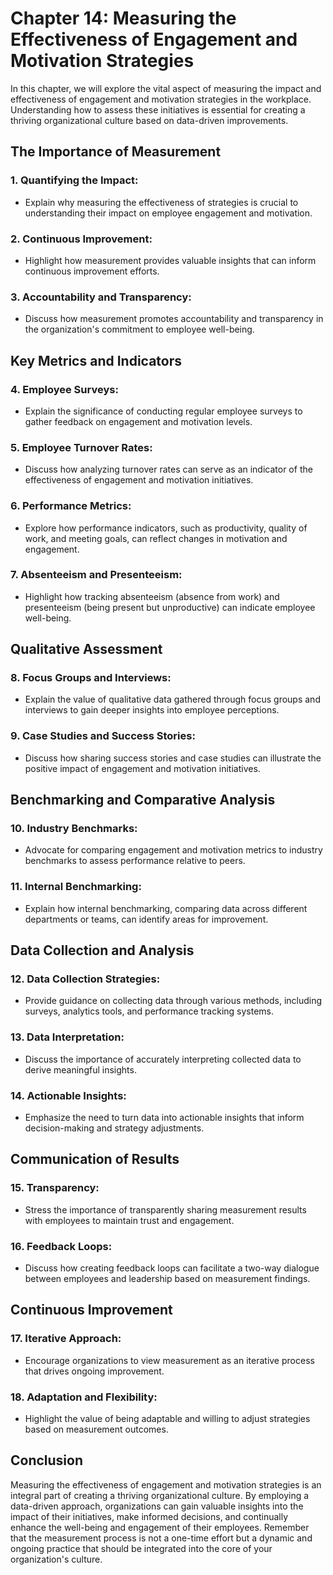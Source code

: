 Chapter 14: Measuring the Effectiveness of Engagement and Motivation Strategies
===============================================================================

In this chapter, we will explore the vital aspect of measuring the impact and effectiveness of engagement and motivation strategies in the workplace. Understanding how to assess these initiatives is essential for creating a thriving organizational culture based on data-driven improvements.

**The Importance of Measurement**
---------------------------------

### **1. Quantifying the Impact:**

* Explain why measuring the effectiveness of strategies is crucial to understanding their impact on employee engagement and motivation.

### **2. Continuous Improvement:**

* Highlight how measurement provides valuable insights that can inform continuous improvement efforts.

### **3. Accountability and Transparency:**

* Discuss how measurement promotes accountability and transparency in the organization's commitment to employee well-being.

**Key Metrics and Indicators**
------------------------------

### **4. Employee Surveys:**

* Explain the significance of conducting regular employee surveys to gather feedback on engagement and motivation levels.

### **5. Employee Turnover Rates:**

* Discuss how analyzing turnover rates can serve as an indicator of the effectiveness of engagement and motivation initiatives.

### **6. Performance Metrics:**

* Explore how performance indicators, such as productivity, quality of work, and meeting goals, can reflect changes in motivation and engagement.

### **7. Absenteeism and Presenteeism:**

* Highlight how tracking absenteeism (absence from work) and presenteeism (being present but unproductive) can indicate employee well-being.

**Qualitative Assessment**
--------------------------

### **8. Focus Groups and Interviews:**

* Explain the value of qualitative data gathered through focus groups and interviews to gain deeper insights into employee perceptions.

### **9. Case Studies and Success Stories:**

* Discuss how sharing success stories and case studies can illustrate the positive impact of engagement and motivation initiatives.

**Benchmarking and Comparative Analysis**
-----------------------------------------

### **10. Industry Benchmarks:**

* Advocate for comparing engagement and motivation metrics to industry benchmarks to assess performance relative to peers.

### **11. Internal Benchmarking:**

* Explain how internal benchmarking, comparing data across different departments or teams, can identify areas for improvement.

**Data Collection and Analysis**
--------------------------------

### **12. Data Collection Strategies:**

* Provide guidance on collecting data through various methods, including surveys, analytics tools, and performance tracking systems.

### **13. Data Interpretation:**

* Discuss the importance of accurately interpreting collected data to derive meaningful insights.

### **14. Actionable Insights:**

* Emphasize the need to turn data into actionable insights that inform decision-making and strategy adjustments.

**Communication of Results**
----------------------------

### **15. Transparency:**

* Stress the importance of transparently sharing measurement results with employees to maintain trust and engagement.

### **16. Feedback Loops:**

* Discuss how creating feedback loops can facilitate a two-way dialogue between employees and leadership based on measurement findings.

**Continuous Improvement**
--------------------------

### **17. Iterative Approach:**

* Encourage organizations to view measurement as an iterative process that drives ongoing improvement.

### **18. Adaptation and Flexibility:**

* Highlight the value of being adaptable and willing to adjust strategies based on measurement outcomes.

**Conclusion**
--------------

Measuring the effectiveness of engagement and motivation strategies is an integral part of creating a thriving organizational culture. By employing a data-driven approach, organizations can gain valuable insights into the impact of their initiatives, make informed decisions, and continually enhance the well-being and engagement of their employees. Remember that the measurement process is not a one-time effort but a dynamic and ongoing practice that should be integrated into the core of your organization's culture.
